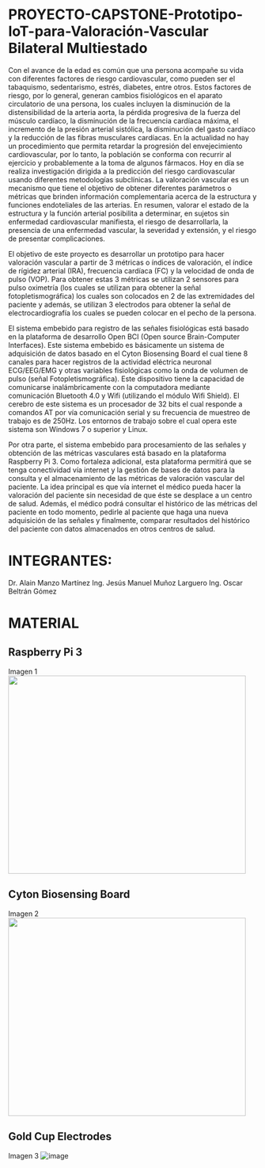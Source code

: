 # PROYECTO-CAPSTONE-Prototipo-IoT-para-Valoración-Vascular Bilateral Multiestado
Con el avance de la edad es común que una persona acompañe su vida con diferentes factores de riesgo cardiovascular, como pueden ser el tabaquismo, sedentarismo, estrés, diabetes, entre otros. Estos factores de riesgo, por lo general, generan cambios fisiológicos en el aparato circulatorio de una persona, los cuales incluyen la disminución de la distensibilidad de la arteria aorta, la pérdida progresiva de la fuerza del músculo cardíaco, la disminución de la frecuencia cardíaca máxima, el incremento de la presión arterial sistólica, la disminución del gasto cardíaco y la reducción de las fibras musculares cardíacas. En la actualidad no hay un procedimiento que permita retardar la progresión del envejecimiento cardiovascular, por lo tanto, la población se conforma con recurrir al ejercicio y probablemente a la toma de algunos fármacos. Hoy en día se realiza investigación dirigida a la predicción del riesgo cardiovascular usando diferentes metodologías subclínicas. La valoración vascular es un mecanismo que tiene el objetivo de obtener diferentes parámetros o métricas que brinden información complementaria acerca de la estructura y funciones endoteliales de las arterias. En resumen, valorar el estado de la estructura y la función arterial posibilita a determinar, en sujetos sin enfermedad cardiovascular manifiesta, el riesgo de desarrollarla, la presencia de una enfermedad vascular, la severidad y extensión, y el riesgo de presentar complicaciones.

El objetivo de este proyecto es desarrollar un prototipo para hacer valoración vascular a partir de 3 métricas o índices de valoración, el índice de rígidez arterial (IRA), frecuencia cardíaca (FC) y la velocidad de onda de pulso (VOP). Para obtener estas 3 métricas se utilizan 2 sensores para pulso oximetría (los cuales se utilizan para obtener la señal fotopletismográfica) los cuales son colocados en 2 de las extremidades del paciente y además, se utilizan 3 electrodos para obtener la señal de electrocardiografía los cuales se pueden colocar en el pecho de la persona.

El sistema embebido para registro de las señales fisiológicas está basado en la plataforma de desarrollo Open BCI (Open source Brain-Computer Interfaces). Este sistema embebido es básicamente un sistema de adquisición de datos basado en el Cyton Biosensing Board el cual tiene 8 canales para hacer registros de la actividad eléctrica neuronal ECG/EEG/EMG y otras variables fisiológicas como la onda de volumen de pulso (señal Fotopletismográfica). Este dispositivo tiene la capacidad de comunicarse inalámbricamente con la computadora mediante comunicación Bluetooth 4.0 y Wifi (utilizando el módulo Wifi Shield). El cerebro de este sistema es un procesador de 32 bits el cual responde a comandos AT por vía comunicación serial y su frecuencia de muestreo de trabajo es de 250Hz. Los entornos de trabajo sobre el cual opera este sistema son Windows 7 o superior y Linux.

Por otra parte, el sistema embebido para procesamiento de las señales y obtención de las métricas vasculares está basado en la plataforma Raspberry Pi 3. Como fortaleza adicional, esta plataforma permitirá que se tenga conectividad vía internet y la gestión de bases de datos para la consulta y el almacenamiento de las métricas de valoración vascular del paciente. La idea principal es que vía internet el médico pueda hacer la valoración del paciente sin necesidad de que éste se desplace a un centro de salud. Además, el médico podrá consultar el histórico de las métricas del paciente en todo momento, pedirle al paciente que haga una nueva adquisición de las señales y finalmente, comparar resultados del histórico del paciente con datos almacenados en otros centros de salud.  

# INTEGRANTES:
Dr. Alain Manzo Martínez 
Ing. Jesús Manuel Muñoz Larguero
Ing. Oscar Beltrán Gómez

# MATERIAL
## Raspberry Pi 3
Imagen 1
<img src="https://user-images.githubusercontent.com/95665770/182489391-2ee927f3-27df-4f56-a381-23f5c9e4ce86.png" width="480" height="400">
## Cyton Biosensing Board
Imagen 2
<img src="https://user-images.githubusercontent.com/95665770/182492633-d595c1f7-4e3e-43d4-8337-10b2f2d65ec3.png" width="480" height="400">
## Gold Cup Electrodes
Imagen 3
![image](https://user-images.githubusercontent.com/95665770/182493294-54a5fe42-15ef-4f93-87cc-63472f314919.png)



